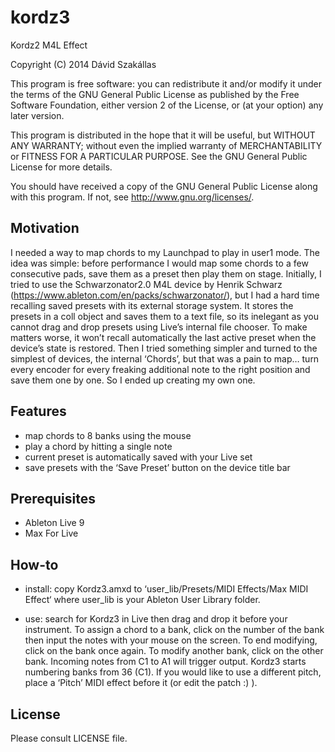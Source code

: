 kordz3
======

Kordz2 M4L Effect

Copyright (C) 2014  Dávid Szakállas

This program is free software: you can redistribute it and/or modify
it under the terms of the GNU General Public License as published by
the Free Software Foundation, either version 2 of the License, or
(at your option) any later version.

This program is distributed in the hope that it will be useful,
but WITHOUT ANY WARRANTY; without even the implied warranty of
MERCHANTABILITY or FITNESS FOR A PARTICULAR PURPOSE.  See the
GNU General Public License for more details.

You should have received a copy of the GNU General Public License
along with this program.  If not, see <http://www.gnu.org/licenses/>.


Motivation
----------

I needed a way to map chords to my Launchpad to play in user1 mode. The idea was simple: before performance I would map some chords to a few consecutive pads, save them as a preset then play them on stage.  Initially, I tried to use the Schwarzonator2.0 M4L device by Henrik Schwarz (https://www.ableton.com/en/packs/schwarzonator/), but I had a hard time recalling saved presets with its external storage system. It stores the presets in a coll object and saves them to a text file, so its inelegant as you cannot drag and drop presets using Live’s internal file chooser. To make matters worse, it won’t recall automatically the last active preset when the device’s state is restored. Then I tried something simpler and turned to the simplest of devices,  the internal ‘Chords’, but that was a pain to map… turn every encoder for every freaking additional note to the right position and save them one by one. So I ended up creating my own one.

Features
--------

- map chords to 8 banks using the mouse
- play a chord by hitting a single note
- current preset is automatically saved with your Live set
- save presets with the ‘Save Preset’ button on the device title bar

Prerequisites
------------

- Ableton Live 9
- Max For Live

How-to
-----

- install: copy Kordz3.amxd to ‘user_lib/Presets/MIDI Effects/Max MIDI Effect‘ where user_lib is your Ableton User Library folder.

- use: search for Kordz3 in Live then drag and drop it before your instrument. To assign a chord to a bank, click on the number of the bank then input the notes with your mouse on the screen. To end modifying, click on the bank once again. To modify another bank, click on the other bank. Incoming notes from C1 to A1 will trigger output. Kordz3 starts numbering banks from 36 (C1). If you would like to use a different pitch, place a ‘Pitch’ MIDI effect before it (or edit the patch :) ).

License
-------
Please consult LICENSE file.
